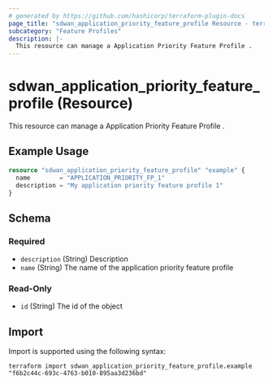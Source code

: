```yaml
---
# generated by https://github.com/hashicorp/terraform-plugin-docs
page_title: "sdwan_application_priority_feature_profile Resource - terraform-provider-sdwan"
subcategory: "Feature Profiles"
description: |-
  This resource can manage a Application Priority Feature Profile .
---
```


# sdwan_application_priority_feature_profile (Resource)

This resource can manage a Application Priority Feature Profile .

## Example Usage

```terraform
resource "sdwan_application_priority_feature_profile" "example" {
  name        = "APPLICATION_PRIORITY_FP_1"
  description = "My application priority feature profile 1"
}
```

<!-- schema generated by tfplugindocs -->
## Schema

### Required

- `description` (String) Description
- `name` (String) The name of the application priority feature profile

### Read-Only

- `id` (String) The id of the object

## Import

Import is supported using the following syntax:

```shell
terraform import sdwan_application_priority_feature_profile.example "f6b2c44c-693c-4763-b010-895aa3d236bd"
```
